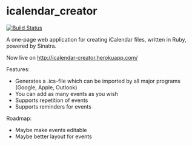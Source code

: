icalendar_creator
=================


[![Build Status](https://travis-ci.org/alihuber/icalendar_creator.png)](https://travis-ci.org/alihuber/icalendar_creator)


A one-page web application for creating iCalendar files, written in Ruby, powered by Sinatra.

Now live on http://icalendar-creator.herokuapp.com/


Features:
*  Generates a .ics-file which can be imported by all major programs (Google, Apple, Outlook)
*  You can add as many events as you wish
*  Supports repetition of events
*  Supports reminders for events


Roadmap:

*  Maybe make events editable
*  Maybe better layout for events
